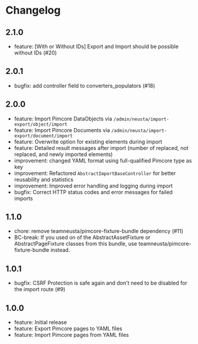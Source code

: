 # Changelog

## 2.1.0

- feature: [With or Without IDs] Export and Import should be possible without IDs (#20)

## 2.0.1

- bugfix: add controller field to converters_populators (#18)

## 2.0.0

- feature: Import Pimcore DataObjects via `/admin/neusta/import-export/object/import`
- feature: Import Pimcore Documents via `/admin/neusta/import-export/document/import`
- feature: Overwrite option for existing elements during import
- feature: Detailed result messages after import (number of replaced, not replaced, and newly imported elements)
- improvement: changed YAML format using full-qualified Pimcore type as key
- improvement: Refactored `AbstractImportBaseController` for better reusability and statistics
- improvement: Improved error handling and logging during import
- bugfix: Correct HTTP status codes and error messages for failed imports


## 1.1.0

- chore: remove teamneusta/pimcore-fixture-bundle dependency (#11)
- BC-break: If you used on of the AbstractAssetFixture or AbstractPageFixture classes from this bundle,
  use teamneusta/pimcore-fixture-bundle instead.

## 1.0.1

- bugfix: CSRF Protection is safe again and don't need to be disabled for the import route (#9)

## 1.0.0

- feature: Initial release
- feature: Export Pimcore pages to YAML files
- feature: Import Pimcore pages from YAML files
